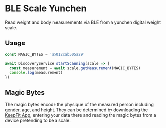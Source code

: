 # BLE Scale Yunchen

Read weight and body measurements via BLE from a yunchen digital weight scale.

## Usage

```typescript
const MAGIC_BYTES = 'a5012cab505a29'

await DiscoveryService.startScanning(scale => {
  const measurement = await scale.getMeasurement(MAGIC_BYTES)
  console.log(measurement)
})
```

## Magic Bytes

The magic bytes encode the physique of the measured person including gender, age, and height.
They can be determined by downloading the [KeepFit App](https://apps.apple.com/us/app/keep-fit/id973815749), entering your data there and reading the magic bytes from a device pretending to be a scale.
